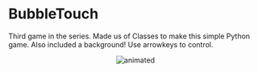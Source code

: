 # BubbleTouch

Third game in the series. Made us of Classes to make this simple Python game. Also included a background! Use arrowkeys to control.

<p align="center">
  <img src="BubbleTouchGif.gif" alt="animated" />
</p>

